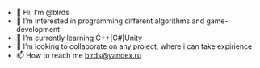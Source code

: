- 👋 Hi, I’m @blrds
- 👀 I’m interested in programming different algorithms and game-development
- 🌱 I’m currently learning C++|C#|Unity
- 💞️ I’m looking to collaborate on any project, where i can take expirience
- 📫 How to reach me blrds@yandex.ru

<!---
blrds/blrds is a ✨ special ✨ repository because its `README.md` (this file) appears on your GitHub profile.
You can click the Preview link to take a look at your changes.
--->

